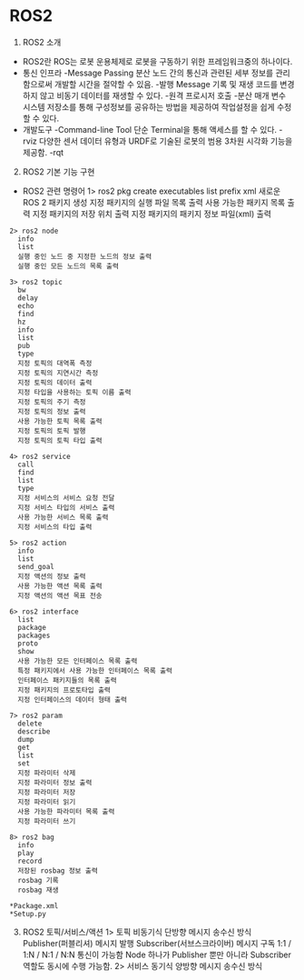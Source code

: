 # ROS2

1. ROS2 소개
  * ROS2란
    ROS는 로봇 운용체제로 로봇을 구동하기 위한 프레임워크중의 하나이다.
  * 통신 인프라
    -Message Passing
      분산 노드 간의 통신과 관련된 세부 정보를 관리함으로써 개발할 시간을 절약할 수 있음.
    -발행 Message 기록 및 재생
      코드를 변경하지 않고 비동기 데이터를 재생할 수 있다.
    -원격 프로시저 호출
    -분산 매개 변수 시스템
      저장소를 통해 구성정보를 공유하는 방법을 제공하여 작업설정을 쉽게 수정할 수 있다.
   * 개발도구
    -Command-line Tool
      단순 Terminal을 통해 액세스를 할 수 있다.
    -rviz
      다양한 센서 데이터 유형과 URDF로 기술된 로봇의 범용 3차원 시각화 기능을 제공함.
    -rqt
 2. ROS2 기본 기능 구현
   * ROS2 관련 명령어
    1> ros2 pkg
      create
      executables
      list
      prefix
      xml
      새로운 ROS 2 패키지 생성
      지정 패키지의 실행 파일 목록 출력
      사용 가능한 패키지 목록 출력
      지정 패키지의 저장 위치 출력
      지정 패키지의 패키지 정보 파일(xml) 출력
      
    2> ros2 node
      info
      list
      실행 중인 노드 중 지정한 노드의 정보 출력
      실행 중인 모든 노드의 목록 출력
      
    3> ros2 topic
      bw
      delay
      echo
      find
      hz
      info
      list
      pub
      type
      지정 토픽의 대역폭 측정
      지정 토픽의 지연시간 측정
      지정 토픽의 데이터 출력
      지정 타입을 사용하는 토픽 이름 출력
      지정 토픽의 주기 측정
      지정 토픽의 정보 출력
      사용 가능한 토픽 목록 출력
      지정 토픽의 토픽 발행
      지정 토픽의 토픽 타입 출력
      
    4> ros2 service
      call
      find
      list
      type
      지정 서비스의 서비스 요청 전달
      지정 서비스 타입의 서비스 출력
      사용 가능한 서비스 목록 출력
      지정 서비스의 타입 출력
      
    5> ros2 action
      info
      list
      send_goal
      지정 액션의 정보 출력
      사용 가능한 액션 목록 출력
      지정 액션의 액션 목표 전송
      
    6> ros2 interface
      list
      package
      packages
      proto
      show
      사용 가능한 모든 인터페이스 목록 출력
      특정 패키지에서 사용 가능한 인터페이스 목록 출력
      인터페이스 패키지들의 목록 출력
      지정 패키지의 프로토타입 출력
      지정 인터페이스의 데이터 형태 출력
      
    7> ros2 param
      delete
      describe
      dump
      get
      list
      set
      지정 파라미터 삭제
      지정 파라미터 정보 출력
      지정 파라미터 저장
      지정 파라미터 읽기
      사용 가능한 파라미터 목록 출력
      지정 파라미터 쓰기
      
    8> ros2 bag
      info
      play
      record
      저장된 rosbag 정보 출력
      rosbag 기록
      rosbag 재생
      
    *Package.xml
    *Setup.py
 3. ROS2 토픽/서비스/액션
  1> 토픽
    비동기식 단방향 메시지 송수신 방식
    Publisher(퍼블리셔) 메시지 발행
    Subscriber(서브스크라이버) 메시지 구독
    1:1 / 1:N / N:1 / N:N 통신이 가능함
    Node 하나가 Publisher 뿐만 아니라 Subscriber 역할도 동시에 수행 가능함.
  2> 서비스
    동기식 양방향 메시지 송수신 방식
    
    

